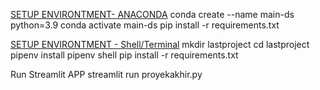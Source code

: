 [SETUP ENVIRONTMENT- ANACONDA](https://www.google.com/search?q=SETUP+ENVIRONTMENT-+ANACONDA&sourceid=chrome&ie=UTF-8)
conda create --name main-ds python=3.9
conda activate main-ds
pip install -r requirements.txt

[SETUP ENVIRONTMENT - Shell/Terminal](https://www.google.com/search?q=SETUP+ENVIRONTMENT+-+Shell%2FTerminal&sourceid=chrome&ie=UTF-8)
mkdir lastproject
cd lastproject
pipenv install
pipenv shell
pip install -r requirements.txt


Run Streamlit APP
streamlit run proyekakhir.py
